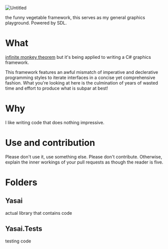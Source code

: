 ![Untitled](https://user-images.githubusercontent.com/28855597/133410381-8996ebf2-7a67-42fa-915f-e711a330dbb0.png)

the funny vegetable framework, this serves as my general graphics playground. Powered by SDL.

# What
[infinite monkey theorem](https://en.wikipedia.org/wiki/Infinite_monkey_theorem) but it's being applied to writing a C# graphics framework. 

This framework features an awful mismatch of imperative and declerative programming styles to iterate interfaces in a concise yet comprehensive fashion. What you're looking at here is the culmination of years of wasted time and effort to produce what is subpar at best!

# Why
I like writing code that does nothing impressive.

# Use and contribution
Please don't use it, use something else.
Please don't contribute. Otherwise, explain the inner workings of your pull requests as though the reader is five.

# Folders
## Yasai
actual library that contains code

## Yasai.Tests
testing code
